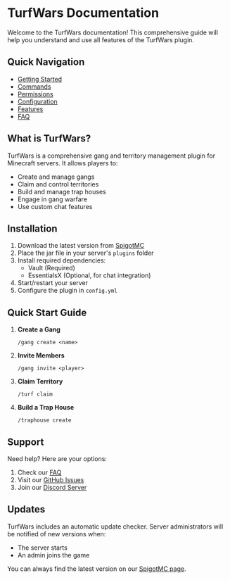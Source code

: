 # TurfWars Documentation

Welcome to the TurfWars documentation! This comprehensive guide will help you understand and use all features of the TurfWars plugin.

## Quick Navigation

- [Getting Started](getting-started.md)
- [Commands](commands.md)
- [Permissions](permissions.md)
- [Configuration](configuration.md)
- [Features](features.md)
- [FAQ](faq.md)

## What is TurfWars?

TurfWars is a comprehensive gang and territory management plugin for Minecraft servers. It allows players to:

- Create and manage gangs
- Claim and control territories
- Build and manage trap houses
- Engage in gang warfare
- Use custom chat features

## Installation

1. Download the latest version from [SpigotMC](https://www.spigotmc.org/resources/turfwars.XXXXX/)
2. Place the jar file in your server's `plugins` folder
3. Install required dependencies:
   - Vault (Required)
   - EssentialsX (Optional, for chat integration)
4. Start/restart your server
5. Configure the plugin in `config.yml`

## Quick Start Guide

1. **Create a Gang**
   ```
   /gang create <name>
   ```

2. **Invite Members**
   ```
   /gang invite <player>
   ```

3. **Claim Territory**
   ```
   /turf claim
   ```

4. **Build a Trap House**
   ```
   /traphouse create
   ```

## Support

Need help? Here are your options:

1. Check our [FAQ](faq.md)
2. Visit our [GitHub Issues](https://github.com/ZutedTV/Turf-Wars/issues)
3. Join our [Discord Server](https://discord.gg/your-invite-here)

## Updates

TurfWars includes an automatic update checker. Server administrators will be notified of new versions when:
- The server starts
- An admin joins the game

You can always find the latest version on our [SpigotMC page](https://www.spigotmc.org/resources/turfwars.XXXXX/).
